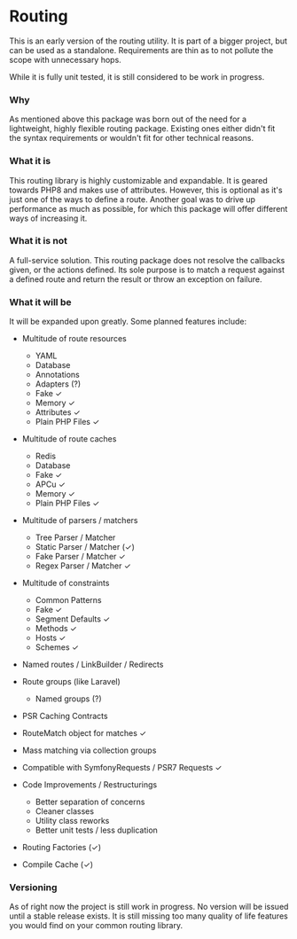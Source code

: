 # Routing

This is an early version of the routing utility.
It is part of a bigger project, but can be used as a 
standalone. Requirements are thin as to not pollute
the scope with unnecessary hops.

While it is fully unit tested, it is still considered
to be work in progress.

### Why
As mentioned above this package was born out of the
need for a lightweight, highly flexible routing
package. Existing ones either didn't fit the syntax
requirements or wouldn't fit for other technical
reasons.

### What it is
This routing library is highly customizable and
expandable. It is geared towards PHP8 and makes use
of attributes. However, this is optional as it's 
just one of the ways to define a route. Another goal
was to drive up performance as much as possible,
for which this package will offer different ways of
increasing it.

### What it is not
A full-service solution. This routing package does
not resolve the callbacks given, or the actions defined.
Its sole purpose is to match a request against a defined
route and return the result or throw an exception on
failure.

### What it will be
It will be expanded upon greatly. Some planned features
include:

- Multitude of route resources
    - YAML
    - Database
    - Annotations
    - Adapters (?)
    - Fake &check;
    - Memory &check;
    - Attributes &check;
    - Plain PHP Files &check;
    
- Multitude of route caches
    - Redis
    - Database
    - Fake &check;
    - APCu &check;
    - Memory &check;
    - Plain PHP Files &check;
    
- Multitude of parsers / matchers
    - Tree Parser / Matcher
    - Static Parser / Matcher (&check;)
    - Fake Parser / Matcher &check;
    - Regex Parser / Matcher &check;
    
- Multitude of constraints
    - Common Patterns
    - Fake &check;
    - Segment Defaults &check;
    - Methods &check;
    - Hosts &check;
    - Schemes &check;

- Named routes / LinkBuilder / Redirects
- Route groups (like Laravel)
    - Named groups (?)
    
- PSR Caching Contracts
- RouteMatch object for matches &check;
- Mass matching via collection groups
- Compatible with SymfonyRequests / PSR7 Requests &check;
- Code Improvements / Restructurings
    - Better separation of concerns
    - Cleaner classes
    - Utility class reworks
    - Better unit tests / less duplication
    
- Routing Factories (&check;)
- Compile Cache (&check;)


### Versioning
As of right now the project is still work in progress.
No version will be issued until a stable release 
exists. It is still missing too many quality of life
features you would find on your common routing library.

